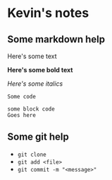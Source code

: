 # Kevin's notes

## Some markdown help

Here's some text

**Here's some bold text**

_Here's some italics_

`Some code`

```
some block code
Goes here
```

## Some git help

- `git clone`
- `git add <file>`
- `git commit -m "<message>"`
